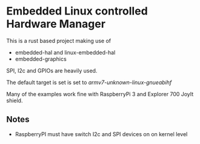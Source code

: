 # Embedded Linux controlled Hardware Manager


This is a rust based project making use of

* embedded-hal and linux-embedded-hal
* embedded-graphics

SPI, I2c and GPIOs are heavily used.

The default target is set is set to *armv7-unknown-linux-gnueabihf*


Many of the examples work fine with RaspberryPi 3 and Explorer 700 JoyIt shield.

## Notes

* RaspberryPI must have switch I2c and SPI devices on on kernel level
